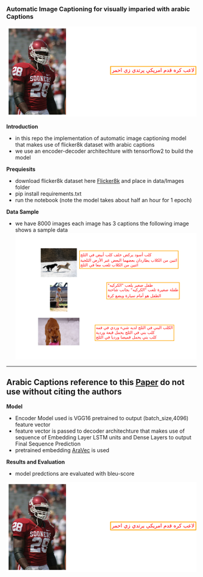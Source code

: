 ### Automatic Image Captioning for visually imparied with arabic Captions

![](Images/output.png)


**Introduction**
- in this repo the implementation of automatic image captioning model that makes use of flicker8k dataset with arabic captions 
- we use an encoder-decoder architechture with tensorflow2 to build the model


**Prequiesits**
- download flicker8k dataset here [Flicker8k]() and place in data/Images folder
- pip install requirements.txt
- run the notebook (note the model takes about half an hour for 1 epoch)

**Data Sample**
- we have 8000 images each image has 3 captions the following image shows a sample data
![](Images/data.png)

---
**Arabic Captions reference to this [Paper](https://www.researchgate.net/publication/340044948_Resources_and_End-to-End_Neural_Network_Models_for_Arabic_Image_Captioning) do not use without citing the authors**
---

**Model**
- Encoder Model used is VGG16 pretrained to output (batch_size,4096) feature vector 
- feature vector is passed to decoder architechture that makes use of sequence of Embedding Layer LSTM units and Dense Layers to output Final Sequence Prediction
- pretrained embedding [AraVec](https://github.com/bakrianoo/aravec) is used


**Results and Evaluation**

- model predctions are evaluated with bleu-score

![](Images/output.png)